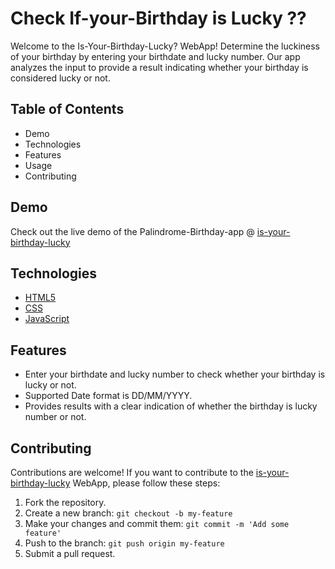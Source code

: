 # Check If-your-Birthday is Lucky ??

Welcome to the Is-Your-Birthday-Lucky? WebApp! Determine the luckiness of your birthday by entering your birthdate and lucky number. Our app analyzes the input to provide a result indicating whether your birthday is considered lucky or not.

## Table of Contents

- Demo
- Technologies
- Features
- Usage
- Contributing

## Demo 

Check out the live demo of the Palindrome-Birthday-app @ [is-your-birthday-lucky](https://mark-eleven-is-your-birthday-lucky.vercel.app/)

## Technologies

- [HTML5](https://en.wikipedia.org/wiki/HTML)
- [CSS](https://en.wikipedia.org/wiki/CSS)
- [JavaScript](https://en.wikipedia.org/wiki/JavaScript)

## Features

- Enter your birthdate and lucky number to check whether your birthday is lucky or not.
- Supported Date format is DD/MM/YYYY.
- Provides results with a clear indication of whether the birthday is lucky number or not.

## Contributing

Contributions are welcome! If you want to contribute to the [is-your-birthday-lucky](https://mark-eleven-is-your-birthday-lucky.vercel.app/) WebApp,
please follow these steps:

1. Fork the repository.
2. Create a new branch: `git checkout -b my-feature`
3. Make your changes and commit them: `git commit -m 'Add some feature'`
4. Push to the branch: `git push origin my-feature`
5. Submit a pull request.

